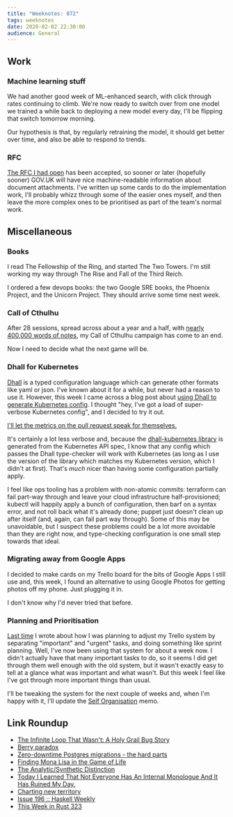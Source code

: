 ```yaml
---
title: "Weeknotes: 072"
tags: weeknotes
date: 2020-02-02 22:30:00
audience: General
---
```


## Work

### Machine learning stuff

We had another good week of ML-enhanced search, with click through
rates continuing to climb.  We're now ready to switch over from one
model we trained a while back to deploying a new model every day, I'll
be flipping that switch tomorrow morning.

Our hypothesis is that, by regularly retraining the model, it should
get better over time, and also be able to respond to trends.

### RFC

[The RFC I had open][] has been accepted, so sooner or later
(hopefully sooner) GOV.UK will have nice machine-readable information
about document attachments.  I've written up some cards to do the
implementation work, I'll probably whizz through some of the easier
ones myself, and then leave the more complex ones to be prioritised as
part of the team's normal work.

[The RFC I had open]: https://github.com/alphagov/govuk-rfcs/pull/116

## Miscellaneous

### Books

I read The Fellowship of the Ring, and started The Two Towers.  I'm
still working my way through The Rise and Fall of the Third Reich.

I ordered a few devops books: the two Google SRE books, the Phoenix
Project, and the Unicorn Project.  They should arrive some time next
week.

### Call of Cthulhu

After 28 sessions, spread across about a year and a half, with [nearly
400,000 words of notes][], my Call of Cthulhu campaign has come to an
end.

Now I need to decide what the next game will be.

[nearly 400,000 words of notes]: masks-of-nyarlathotep.html

### Dhall for Kubernetes

[Dhall][] is a typed configuration language which can generate other
formats like yaml or json.  I've known about it for a while, but never
had a reason to use it.  However, this week I came across a blog post
about [using Dhall to generate Kubernetes config][].  I thought "hey,
I've got a load of super-verbose Kubernetes config", and I decided to
try it out.

[I'll let the metrics on the pull request speak for themselves.](https://github.com/barrucadu/govuk-k8s/pull/10)

It's certainly a lot less verbose and, because the [dhall-kubernetes
library][] is generated from the Kubernetes API spec, I know that any
config which passes the Dhall type-checker will work with Kubernetes
(as long as I use the version of the library which matches my
Kubernetes version, which I didn't at first).  That's *much* nicer
than having some configuration partially apply.

I feel like ops tooling has a problem with non-atomic commits:
terraform can fail part-way through and leave your cloud
infrastructure half-provisioned; kubectl will happily apply a bunch of
configuration, then barf on a syntax error, and not roll back what
it's already done; puppet just doesn't clean up after itself (and,
again, can fail part way through).  Some of this may be unavoidable,
but I suspect these problems could be a lot more avoidable than they
are right now, and type-checking configuration is one small step
towards that ideal.

[Dhall]: https://dhall-lang.org/
[using Dhall to generate Kubernetes config]: https://christine.website/blog/dhall-kubernetes-2020-01-25
[dhall-kubernetes library]: https://github.com/dhall-lang/dhall-kubernetes

### Migrating away from Google Apps

I decided to make cards on my Trello board for the bits of Google Apps
I still use and, this week, I found an alternative to using Google
Photos for getting photos off my phone.  Just plugging it in.

I don't know why I'd never tried that before.

### Planning and Prioritisation

[Last time][] I wrote about how I was planning to adjust my Trello
system by separating "important" and "urgent" tasks, and doing
something like sprint planning.  Well, I've now been using that system
for about a week now.  I didn't actually have that many important
tasks to do, so it seems I did get through them well enough with the
old system, but it wasn't exactly easy to tell at a glance what was
important and what wasn't.  But this week I feel like I've got through
more important things than usual.

I'll be tweaking the system for the next couple of weeks and, when I'm happy with it, I'll update the [Self Organisation][] memo.

[Last time]: weeknotes-071.html
[Self Organisation]: self-organisation.html

## Link Roundup

- [The Infinite Loop That Wasn't: A Holy Grail Bug Story](https://mgba.io/2020/01/25/infinite-loop-holy-grail/)
- [Berry paradox](https://en.wikipedia.org/wiki/Berry_paradox)
- [Zero-downtime Postgres migrations - the hard parts](https://gocardless.com/blog/zero-downtime-postgres-migrations-the-hard-parts/)
- [Finding Mona Lisa in the Game of Life](https://kevingal.com/blog/mona-lisa-gol.html)
- [The Analytic/Synthetic Distinction](https://plato.stanford.edu/entries/analytic-synthetic/)
- [Today I Learned That Not Everyone Has An Internal Monologue And It Has Ruined My Day.](https://ryanandrewlangdon.wordpress.com/2020/01/28/today-i-learned-that-not-everyone-has-an-internal-monologue-and-it-has-ruined-my-day/)
- [Charting new territory](https://medium.economist.com/charting-new-territory-7f5afb293270)
- [Issue 196 :: Haskell Weekly](https://haskellweekly.news/issue/196.html)
- [This Week in Rust 323](https://this-week-in-rust.org/blog/2020/01/28/this-week-in-rust-323/)
